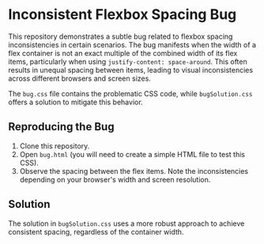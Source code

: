 # Inconsistent Flexbox Spacing Bug

This repository demonstrates a subtle bug related to flexbox spacing inconsistencies in certain scenarios.  The bug manifests when the width of a flex container is not an exact multiple of the combined width of its flex items, particularly when using `justify-content: space-around`.  This often results in unequal spacing between items, leading to visual inconsistencies across different browsers and screen sizes.

The `bug.css` file contains the problematic CSS code, while `bugSolution.css` offers a solution to mitigate this behavior.

## Reproducing the Bug

1. Clone this repository.
2. Open `bug.html` (you will need to create a simple HTML file to test this CSS). 
3. Observe the spacing between the flex items. Note the inconsistencies depending on your browser's width and screen resolution.

## Solution

The solution in `bugSolution.css` uses a more robust approach to achieve consistent spacing, regardless of the container width.